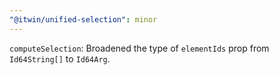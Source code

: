 ```yaml
---
"@itwin/unified-selection": minor
---
```


`computeSelection`: Broadened the type of `elementIds` prop from `Id64String[]` to `Id64Arg`.

